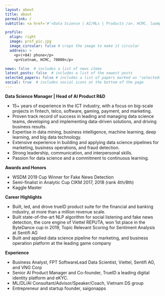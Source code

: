 ```yaml
---
layout: about
title: about
permalink: /
subtitle: <a href='#'>Data Science | AI/MLs | Products /a>. HCMC. laampt@gmail.com.

profile:
  align: right
  image: prof_pic.jpg
  image_circular: false # crops the image to make it circular
  address: >
    <p>(+84) phone</p>
    <p>Vietnam, HCMC, 70000</p>

news: false  # includes a list of news items
latest_posts: false  # includes a list of the newest posts
selected_papers: false # includes a list of papers marked as "selected={true}"
social: true  # includes social icons at the bottom of the page
---
```

**Data Science Manager | Head of AI Product R&D**
* 15+ years of experience in the ICT industry, with a focus on big-scale projects in fintech, telco, software, gaming, payment, and marketing.
* Proven track record of success in leading and managing data science teams, developing and implementing data-driven solutions, and driving business results.
* Expertise in data mining, business intelligence, machine learning, deep learning, and big data technology.
* Extensive experience in building and applying data science pipelines for marketing, business operations, and fraud detection.
* Strong leadership, communication, and interpersonal skills.
* Passion for data science and a commitment to continuous learning.

**Awards and Honors**
* WSDM 2019 Cup Winner for Fake News Detection
* Semi-finalist in Analytic Cup CIKM 2017, 2018 (rank 4th/8th)
* Kaggle Master

**Career Highlights**
* Built, led, and drove trueID product suite for the financial and banking industry, at more than a million revenue scale.
* Built state-of-the-art NLP algorithm for social listening and fake news detection, the core engine of Viettel REPUTA, won 1st place in the ByteDance cup in 2019, Topic Relevant Scoring for Sentiment Analysis at Sentifi AG
* Built and applied data science pipeline for marketing, and business operation platform at the leading game company

**Experience**
* Business Analyst, FPT SoftwareLead Data Scientist, Viettel, Sentifi AG, and VNG Corp
* Senior AI Product Manager and Co-founder, TrueID a leading digital identity platform and eKYC.
* ML/DL/AI Consultant/Advisor/Speaker/Coach, Vietnam DS group
* Entrepreneur and startup founder, saigonapps